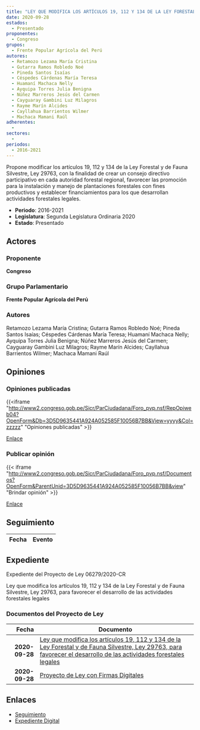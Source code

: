 ```yaml
---
title: "LEY QUE MODIFICA LOS ARTÍCULOS 19, 112 Y 134 DE LA LEY FORESTAL Y DE FAUNA SILVESTRE, LEY 29763, PARA FAVORECER EL DESARROLLO DE LAS ACTIVIDADES FORESTALES LEGALES"
date: 2020-09-28
estados: 
  - Presentado
proponentes: 
  - Congreso
grupos: 
  - Frente Popular Agrícola del Perú
autores: 
  - Retamozo Lezama María Cristina
  - Gutarra Ramos Robledo Noé
  - Pineda Santos Isaías
  - Céspedes Cárdenas María Teresa
  - Huamaní Machaca Nelly
  - Ayquipa Torres Julia Benigna
  - Núñez Marreros Jesús del Carmen
  - Cayguaray Gambini Luz Milagros
  - Rayme Marín Alcides
  - Cayllahua Barrientos Wilmer
  - Machaca Mamani Raúl
adherentes: 
  - 
sectores: 
  - 
periodos: 
  - 2016-2021
---
```


Propone modificar los artículos 19, 112 y 134 de la Ley Forestal y de Fauna Silvestre, Ley 29763, con la finalidad de crear un consejo directivo participativo en cada autoridad forestal regional, favorecer las promoción para la instalación y manejo de plantaciones forestales con fines productivos y establecer financiamientos para los que desarrollan actividades forestales legales.

- **Periodo**: 2016-2021
- **Legislatura**: Segunda Legislatura Ordinaria 2020
- **Estado**: Presentado

## Actores

### Proponente

**Congreso**

### Grupo Parlamentario

**Frente Popular Agrícola del Perú**

### Autores

Retamozo Lezama María Cristina; Gutarra Ramos Robledo Noé; Pineda Santos Isaías; Céspedes Cárdenas María Teresa; Huamaní Machaca Nelly; Ayquipa Torres Julia Benigna; Núñez Marreros Jesús del Carmen; Cayguaray Gambini Luz Milagros; Rayme Marín Alcides; Cayllahua Barrientos Wilmer; Machaca Mamani Raúl


## Opiniones

### Opiniones publicadas

{{<iframe "http://www2.congreso.gob.pe/Sicr/ParCiudadana/Foro_pvp.nsf/RepOpiweb04?OpenForm&Db=3D5D9635441A924A052585F10056B7BB&View=yyyy&Col=zzzzz" "Opiniones publicadas" >}}

[Enlace](http://www2.congreso.gob.pe/Sicr/ParCiudadana/Foro_pvp.nsf/RepOpiweb04?OpenForm&Db=3D5D9635441A924A052585F10056B7BB&View=yyyy&Col=zzzzz)
### Publicar opinión

{{< iframe "http://www2.congreso.gob.pe/Sicr/ParCiudadana/Foro_pvp.nsf/Documentos?OpenForm&ParentUnid=3D5D9635441A924A052585F10056B7BB&view" "Brindar opinión" >}}

[Enlace](http://www2.congreso.gob.pe/Sicr/ParCiudadana/Foro_pvp.nsf/Documentos?OpenForm&ParentUnid=3D5D9635441A924A052585F10056B7BB&view)

## Seguimiento

| Fecha | Evento |
|------:|--------|


## Expediente

Expediente del Proyecto de Ley 06279/2020-CR

Ley que modifica los artículos 19, 112 y 134 de la Ley Forestal y de Fauna Silvestre, Ley 29763, para favorecer el desarrollo de las actividades forestales legales


### Documentos del Proyecto de Ley

| Fecha | Documento |
|------:|--------|
| **2020-09-28** | [Ley que modifica los artículos 19, 112 y 134 de la Ley Forestal y de Fauna Silvestre, Ley 29763, para favorecer el desarrollo de las actividades forestales legales](http://www.leyes.congreso.gob.pe/Documentos/2016_2021/Proyectos_de_Ley_y_de_Resoluciones_Legislativas/PL06279-20200928.pdf) |
| **2020-09-28** | [Proyecto de Ley con Firmas Digitales](http://www.leyes.congreso.gob.pe/Documentos/2016_2021/Proyectos_de_Ley_y_de_Resoluciones_Legislativas/Proyectos_Firmas_digitales/PL06279.pdf) |

## Enlaces 

- [Seguimiento](http://www2.congreso.gob.pehttp://www2.congreso.gob.pe/Sicr/TraDocEstProc/CLProLey2016.nsf/f7fff46988ca05b1052578e100829cc7/299f19912e31753f052585f1006a0939?OpenDocument)
- [Expediente Digital](http://www2.congreso.gob.pehttp://www2.congreso.gob.pe/Sicr/TraDocEstProc/CLProLey2016.nsf/f7fff46988ca05b1052578e100829cc7/299f19912e31753f052585f1006a0939?OpenDocument&Click=05257FB7005EB655.eb71d0cf91d8294e05256cdf006b5706/$Body/0.1C6C)
